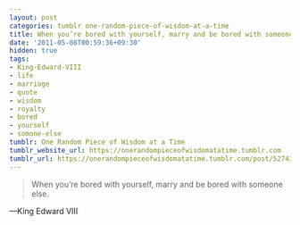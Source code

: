 ```yaml
---
layout: post
categories: tumblr one-random-piece-of-wisdom-at-a-time
title: When you’re bored with yourself, marry and be bored with someone else.
date: '2011-05-08T00:59:36+09:30'
hidden: true
tags:
- King-Edward-VIII
- life
- marriage
- quote
- wisdom
- royalty
- bored
- yourself
- somone-else
tumblr: One Random Piece of Wisdom at a Time
tumblr_website_url: https://onerandompieceofwisdomatatime.tumblr.com
tumblr_url: https://onerandompieceofwisdomatatime.tumblr.com/post/5274305158/when-youre-bored-with-yourself-marry-and-be
---
```

> When you’re bored with yourself, marry and be bored with someone else.

—King Edward VIII
